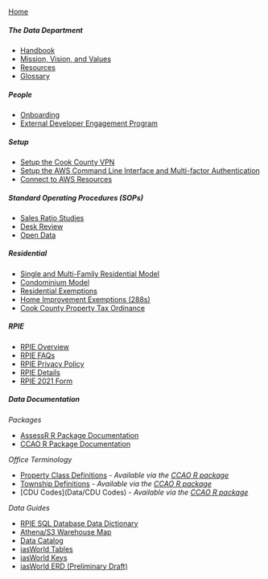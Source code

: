 [Home](Home)

##### The Data Department

* [Handbook](Handbook/Handbook)
* [Mission, Vision, and Values](Handbook/Mission-Vision-Values)
* [Resources](Handbook/Resources)
* [Glossary](Handbook/Glossary)

##### People

* [Onboarding](People/Onboarding)
* [External Developer Engagement Program](People/Contributing)

##### Setup

* [Setup the Cook County VPN](Setup/Setup-the-Cook-County-VPN)
* [Setup the AWS Command Line Interface and Multi\-factor Authentication](Setup/Setup-the-AWS-Command-Line-Interface-and-Multi‐factor-Authentication)
* [Connect to AWS Resources](Setup/Connect-to-AWS-Resources)

##### Standard Operating Procedures (SOPs)

* [Sales Ratio Studies](SOPs/Sales-Ratio-Studies)
* [Desk Review](SOPs/Desk-Review)
* [Open Data](SOPs/Open-Data)

##### Residential

* [Single and Multi-Family Residential Model](https://gitlab.com/ccao-data-science---modeling/models/ccao_res_avm)
* [Condominium Model](https://gitlab.com/ccao-data-science---modeling/models/ccao_condo_avm)
* [Residential Exemptions](Residential/Residential-Exemptions)
* [Home Improvement Exemptions (288s)](Residential/Home-Improvement-Exemptions)
* [Cook County Property Tax Ordinance](https://library.municode.com/il/cook_county/codes/code_of_ordinances?nodeId=PTIGEOR_CH74TA_ARTIIREPRTA)

##### RPIE

* [RPIE Overview](RPIE/Overview)
* [RPIE FAQs](RPIE/FAQs)
* [RPIE Privacy Policy](RPIE/Privacy-Policy)
* [RPIE Details](RPIE/What-To-Expect)
* [RPIE 2021 Form](RPIE/RPIE2021)

##### Data Documentation

*Packages*

* [AssessR R Package Documentation](https://ccao-data-science---modeling.gitlab.io/packages/assessr/reference/)
* [CCAO R Package Documentation](https://ccao-data-science---modeling.gitlab.io/packages/ccao/reference/)

*Office Terminology*

* [Property Class Definitions](Data/class-definitions.pdf) - *Available via the [CCAO R package](https://gitlab.com/ccao-data-science---modeling/packages/ccao)*
* [Township Definitions](Data/Townships) - *Available via the [CCAO R package](https://gitlab.com/ccao-data-science---modeling/packages/ccao)*
* [CDU Codes](Data/CDU Codes) - *Available via the [CCAO R package](https://gitlab.com/ccao-data-science---modeling/packages/ccao)*

*Data Guides*

* [RPIE SQL Database Data Dictionary](RPIE/rpie-data-dictionary.xlsx)
* [Athena/S3 Warehouse Map](Data/warehouse_athena_map.xlsx)
* [Data Catalog](Data/data_catalog.xlsx)
* [iasWorld Tables](Data/iasworld_tables.xlsx)
* [iasWorld Keys](Data/Primary_Foreign_Keys_for_iasW_DB_-_in_use_as_of_6.14.21.xlsx)
* [iasWorld ERD (Preliminary Draft)](Data/system_of_record_erd.pdf)

